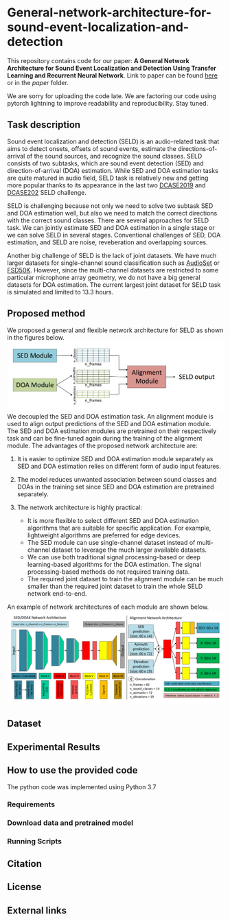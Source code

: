 # General-network-architecture-for-sound-event-localization-and-detection
This repository contains code for our paper: **A General Network Architecture for Sound Event Localization and Detection Using Transfer Learning and Recurrent Neural Network**. 
Link to paper can be found [here](https://arxiv.org/abs/2011.07859) or in the *paper* folder.

We are sorry for uploading the code late. We are factoring our code using pytorch lightning to improve readability and reproducibility. 
Stay tuned.

## Task description
Sound event localization and detection (SELD) is an audio-related task that aims to detect onsets, offsets of sound events, estimate the directions-of-arrival of the sound sources, and recognize the sound classes.
SELD consists of two subtasks, which are sound event detection (SED) and direction-of-arrival (DOA) estimation. 
While SED and DOA estimation tasks are quite matured in audio field, 
SELD task is relatively new and getting more popular thanks to its appearance in the last two [DCASE2019](http://dcase.community/challenge2019/task-sound-event-localization-and-detection) and [DCASE202](http://dcase.community/challenge2020/task-sound-event-localization-and-detection) SELD challenge.

SELD is challenging because not only we need to solve two subtask SED and DOA estimation well, 
but also we need to match the correct directions with the correct sound classes. There are several approaches for SELD task. 
We can jointly estimate SED and DOA estimation in a single stage or we can solve SELD in several stages.
Conventional challenges of SED, DOA estimation, and SELD are noise, reveberation and overlapping sources.

Another big challenge of SELD is the lack of joint datasets. 
We have much larger datasets for single-channel sound classification such as [AudioSet](https://research.google.com/audioset/) or [FSD50K](https://annotator.freesound.org/fsd/release/FSD50K/). 
However, since the multi-channel datasets are restricted to some particular microphone array geometry, 
we do not have a big general datasets for DOA estimation. 
The current largest joint dataset for SELD task is simulated and limited to 13.3 hours. 

## Proposed method
We proposed a general and flexible network architecture for SELD as shown in the figures below. 
![alt text](figures/seld_framework.png)
We decoupled the SED and DOA estimation task. 
An alignment module is used to align output predictions of the SED and DOA estimation module. 
The SED and DOA estimation modules are pretrained on their respectively task and can be fine-tuned again during the training of the alignment module.
The advantages of the proposed network architecture are:

1. It is easier to optimize SED and DOA estimation module separately as SED and DOA estimation relies on different form of audio input features. 

2. The model reduces unwanted association between sound classes and DOAs in the training set since SED and DOA estimation are pretrained separately.

3. The network architecture is highly practical:
    * It is more flexible to select different SED and DOA estimation algorithms that are suitable for specific application.
For example, lightweight algorithms are preferred for edge devices.
    * The SED module can use single-channel dataset instead of multi-channel dataset to leverage the much larger available datasets.
    * We can use both traditional signal processing-based or deep learning-based algorithms for the DOA estimation. 
      The signal processing-based methods do not required training data.
    * The required joint dataset to train the alignment module can be much smaller than the required joint dataset to train the whole SELD network end-to-end.
    

An example of network architectures of each module are shown below.
![alt text](figures/crnn_block.png)

## Dataset


## Experimental Results

## How to use the provided code
The python code was implemented using Python 3.7
### Requirements

### Download data and pretrained model

### Running Scripts

## Citation

## License

## External links


